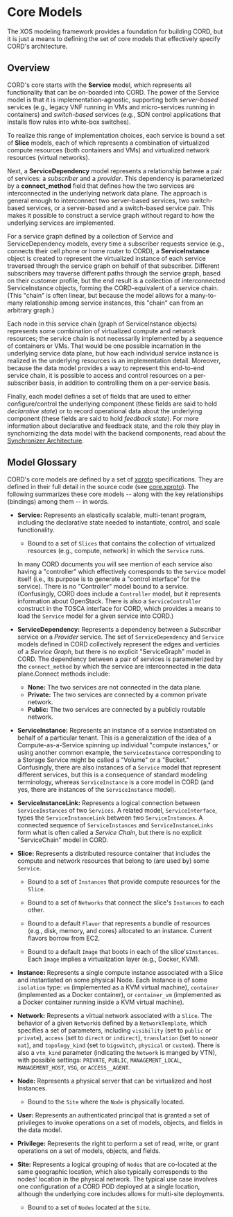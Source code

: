 # Core Models

The XOS modeling framework provides a foundation for building CORD,
but it is just a means to defining the set of core models that effectively
specify CORD's architecture. 

## Overview

CORD's core starts with the **Service** model, which represents
all functionality that can be on-boarded into CORD. The power of the
Service model is that it is implementation-agnostic, supporting both
*server-based* services (e.g., legacy VNF running in VMs and
micro-services running in containers) and *switch-based* services
(e.g., SDN control applications that installs flow rules into
white-box switches).

To realize this range of implementation choices, each service is bound
a set of **Slice** models, each of which represents a
combination of virtualized compute resources (both containers and VMs)
and virtualized network resources (virtual networks).

Next, a **ServiceDependency** model represents a relationship betwee
a pair of services: a *subscriber*  and a *provider*. This dependency is
parameterized by a **connect_method** field that defines how the two
services are interconnected in the underlying network data plane. The
approach is general enough to interconnect two server-based services,
two switch-based services, or a server-based and a switch-based
service pair. This makes it possible to construct a service graph
without regard to how the underlying services are implemented.

For a service graph defined by a collection of Service and
ServiceDependency models, every time a subscriber requests service
(e.g., connects their cell phone or home router to CORD), a
**ServiceInstance** object is created to represent the virtualized
instance of each service traversed through the service graph on behalf
of that subscriber. Different subscribers may traverse different paths
through the service graph, based on their customer profile, but the
end result is a collection of interconnected ServiceInstance objects,
forming the CORD-equivalent of a service chain. (This "chain" is often
linear, but because the model allows for a many-to-many relationship
among service instances, this "chain" can from an arbitrary graph.)

Each node in this service chain (graph of ServiceInstance objects)
represents some combination of virtualized compute and network
resources; the service chain is not necessarily implemented by a
sequence of containers or VMs. That would be one possible
incarnation in the underlying service data plane, but how each
individual service instance is realized in the underlying resources
is an implementation detail. Moreover, because the data model
provides a way to represent this end-to-end service chain, it is
possible to access and control resources on a per-subscriber basis,
in addition to controlling them on a per-service basis.

Finally, each model defines a set of fields that are used to either
configure/control the underlying 
component (these fields are said to hold *declarative state*) or to 
record operational data about the underlying component (these 
fields are said to hold *feedback state*). For more information 
about declarative and feedback state, and the role they play in 
synchornizing the data model with the backend components,
read about the [Synchronizer Architecture](dev/sync_arch.md). 

## Model Glossary 

CORD's core models are defined by a set of [xproto](dev/xproto.md) 
specifications. They are defined in their full detail in the source 
code (see
[core.xproto](https://github.com/opencord/xos/blob/master/xos/core/models/core.xproto)).
The following summarizes these core models -- along with the 
key relationships (bindings) among them -- in words. 

* **Service:** Represents an elastically scalable, multi-tenant
program, including the declarative state needed to instantiate,
control, and scale functionality.

   - Bound to a set of `Slices` that contains the collection of
      virtualized resources (e.g., compute, network) in which the
      `Service` runs.

  In many CORD documents you will see mention of each service also
  having a "controller" which effectively corresponds to the
  `Service` model itself (i.e., its purpose is to generate a "control
  interface" for the service). There  is no "Controller" model
  bound to a service. (Confusingly, CORD does include a `Controller` 
  model, but it represents information about OpenStack. There is
  also a `ServiceController` construct in the TOSCA interface for
  CORD, which provides a means to load the `Service` model for
  a given service into CORD.)
   
* **ServiceDependency:** Represents a dependency between a *Subscriber*
service on a *Provider*  service. The set of `ServiceDependency` 
and `Service` models defined in CORD collectively represent the edges 
and verticies of a *Service Graph*, but there is no explicit
"ServiceGraph" model in CORD. The dependency between a pair of
services is parameterized by the `connect_method` by which the service are
interconnected in the data plane.Connect methods include:

   - **None:** The two services are not connected in the data plane. 
   - **Private:** The two services are connected by a common private network. 
   - **Public:** The two services are connected by a publicly routable 
   network. 
   

* **ServiceInstance:** Represents an instance of a service
  instantiated on behalf of a particular tenant. This is a
  generalization of the idea of a Compute-as-a-Service spinning up
  individual "compute instances," or using another common
  example, the `ServiceInstance` corresponding to a Storage Service
  might be called a "Volume" or a "Bucket." Confusingly, there are
  also instances of a `Service` model that represent different
  services, but this is a consequence of standard modeling
  terminology, whereas  `ServiceInstance` is a core model in CORD
  (and yes, there are instances of the `ServiceInstance` model).

* **ServiceInstanceLink:** Represents a logical connection between
`ServiceInstances` of two `Services`. A related model, `ServiceInterface`,
types the `ServiceInstanceLink` between two `ServiceInstances`. A
connected sequence of `ServiceInstances` and `ServiceInstanceLinks` form
what is often called a *Service Chain*, but there is no explicit
"ServiceChain" model in CORD.

* **Slice:** Represents a distributed resource container that includes
the compute and network resources that belong to (are used by) some
`Service`.

   - Bound to a set of `Instances` that provide compute resources for
      the `Slice`.

   - Bound to a set of `Networks` that connect the  slice's `Instances` to
      each other.
  
   - Bound to  a default `Flavor` that represents a bundle of
      resources (e.g., disk, memory, and cores) allocated to an
      instance. Current flavors borrow from EC2. 

   - Bound to a default `Image` that boots in each of the slice's`Instances`.
      Each `Image` implies a virtualization layer (e.g., Docker, KVM).


* **Instance:** Represents a single compute instance associated
   with a Slice and instantiated on some physical Node. Each Instance
   is of some `isolation` type: `vm` (implemented as a KVM virtual machine),
   `container` (implemented as a Docker container), or `container_vm`
   (implemented as a Docker container running inside a KVM virtual machine).

* **Network:** Represents a virtual network associated with a `Slice`. The
behavior of a given `Network`is defined by a `NetworkTemplate`, which
specifies a set of parameters, including `visibility` (set to `public` or
`private`),  `access` (set to `direct` or `indirect`), `translation`
(set to `none`or `nat`), and `topology_kind` (set to `bigswitch`,
`physical` or `custom`). There is also a `vtn_kind` parameter
(indicating the `Network` is manged by VTN), with possible settings:
`PRIVATE`, `PUBLIC`, `MANAGEMENT_LOCAL`, `MANAGEMENT_HOST`,
`VSG`, or `ACCESS__AGENT`.

* **Node:** Represents a physical server that can be virtualized and host Instances.

   - Bound to the `Site` where the `Node` is physically located.


* **User:** Represents an authenticated principal that is granted a set of
  privileges to invoke operations on a set of models, objects, and
  fields in the data model.

* **Privilege:** Represents the right to perform a set of read, write,
  or grant operations on a set of models, objects, and fields.

* **Site:** Represents a logical grouping of `Nodes` that are
  co-located at the same geographic location, which also typically
  corresponds to the nodes' location in the physical network.
  The typical use case involves one configuration of a CORD POD 
  deployed at a single location, although the underlying core includes 
  allows for multi-site deployments.

  - Bound to a set of `Nodes` located at the `Site`.



